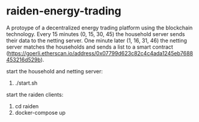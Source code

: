 # raiden-energy-trading
A protoype of a decentralized energy trading platform using the blockchain technology.
Every 15 minutes (0, 15, 30, 45) the household server sends their data to the netting server. One minute later (1, 16, 31, 46) the netting server matches the households and sends a list to a smart contract (https://goerli.etherscan.io/address/0x07799d623c82c4c4ada1245eb7688453216d529b).

start the household and netting server:
1. ./start.sh

start the raiden clients:
1. cd raiden
2. docker-compose up
